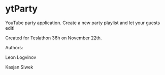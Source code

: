 ytParty
=======

YouTube party application. Create a new party playlist and let your guests edit!

Created for Teslathon 36h on November 22th.

Authors:

Leon Logvinov

Kasjan Siwek
